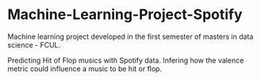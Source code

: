 # Machine-Learning-Project-Spotify

Machine learning project developed in the first semester of masters in data science - FCUL.

Predicting Hit of Flop musics with Spotify data. Infering how the valence metric could influence a music to be hit or flop.
